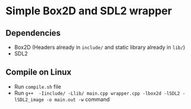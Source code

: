 # Simple Box2D and SDL2 wrapper

## Dependencies
* Box2D (Headers already in `include/` and static library already in `lib/`)
* SDL2

## Compile on Linux
* Run `compile.sh` file
* Run `g++  -Iinclude/ -Llib/ main.cpp wrapper.cpp -lbox2d -lSDL2 -lSDL2_image -o main.out -w` command
